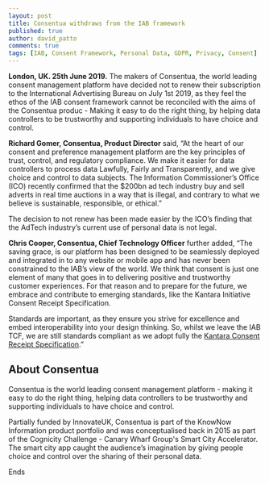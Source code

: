 ```yaml
---
layout: post
title: Consentua withdraws from the IAB framework
published: true
author: david_patto
comments: true
tags: [IAB, Consent Framework, Personal Data, GDPR, Privacy, Consent]
---
```


<strong>London, UK.  25th June 2019.</strong> The makers of Consentua, the world leading consent management platform have decided not to renew their subscription to the International Advertising Bureau on July 1st 2019, as they feel the ethos of the IAB consent framework cannot be reconciled with the aims of the Consentua produc - Making it easy to do the right thing, by helping data controllers to be trustworthy and supporting individuals to have choice and control.

<strong>Richard Gomer, Consentua, Product Director</strong> said, “At the heart of our consent and preference management platform are the key principles of trust, control, and regulatory compliance. We make it easier for data controllers to process data Lawfully, Fairly and Transparently, and we give choice and control to data subjects.  The Information Commissioner’s Office (ICO) recently confirmed that the $200bn ad tech industry buy and sell adverts in real time auctions in a way that is illegal, and contrary to what we believe is sustainable, responsible, or ethical.”

The decision to not renew has been made easier by the ICO’s finding that the AdTech industry’s current use of personal data is not legal.

<strong>Chris Cooper, Consentua, Chief Technology Officer</strong> further added, “The saving grace, is our platform has been designed to be seamlessly deployed and integrated in to any website or mobile app and has never been constrained to the IAB’s view of the world. We think that consent is just one element of many that goes in to delivering positive and trustworthy customer experiences. For that reason and to prepare for the future, we embrace and contribute to emerging standards, like the Kantara Initiative Consent Receipt Specification.  

Standards are important, as they ensure you strive for excellence and embed interoperability into your design thinking. So, whilst we leave the IAB TCF, we are still standards compliant as we adopt fully the <a href="https://kantarainitiative.org/confluence/display/infosharing/Consent+Receipt+Specification">Kantara Consent Receipt Specification</a>.”

## About Consentua

Consentua is the world leading consent management platform - making it easy to do the right thing, helping data controllers to be trustworthy and supporting individuals to have choice and control. 

Partially funded by InnovateUK, Consentua is part of the KnowNow Information product portfolio and was conceptualised back in 2015 as part of the Cognicity Challenge - Canary Wharf Group's Smart City Accelerator. The smart city app caught the audience’s imagination by giving people choice and control over the sharing of their personal data.

Ends
